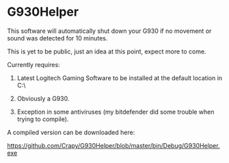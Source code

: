 # G930Helper
This software will automatically shut down your G930 if no movement or sound was detected for 10 minutes.

This is yet to be public, just an idea at this point, expect more to come.

Currently requires:

1. Latest Logitech Gaming Software to be installed at the default location in C:\

2. Obviously a G930.

3. Exception in some antiviruses (my bitdefender did some trouble when trying to compile).


A compiled version can be downloaded here:

https://github.com/Crapy/G930Helper/blob/master/bin/Debug/G930Helper.exe
